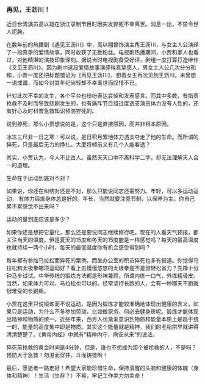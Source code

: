 ### 再见，王沥川！



近日台湾演员高以翔在浙江录制节目时因突发猝死不幸离世。消息一出，不禁令世人扼腕。

在数年前的热播剧《遇见王沥川》中，高以翔曾饰演主角王沥川，与女主人公演绎了一段真挚的爱情故事，同时收获了无数粉丝。电视剧热播期间，小贾和家人也看过，对他精湛的演技印象深刻。据说当时电视剧备受好评，剧组一度打算打造继作《又见王沥川》。因为剧中这段爱情故事演绎得真挚感人，男女主人公几次分分和和，小贾一度还把标题错记为《再见王沥川》，想着女主再次见到王沥川。未曾想一语成谶，而如今对其年纪尚轻却不幸离世而叹惜不已。

针对此次不幸的发生，各个平台也纷纷表达哀悼和发表感言。而其中多数，有指责抢救不及时而导致悲剧发生的，也有痛斥节目组过度透支演员体力没有人性的，还有好心及时科普急救知识预防猝死的。



说到猝死，那么小贾想说的是，这个只是直接原因，而并非根本原因。

冰冻三尺非一日之寒！可以说，是日积月累地体力透支夺走了他的生命。而所谓的猝死，只是最后无力的挣扎。大厦将倾前又有几个人能看透？

其实，小贾认为，今人不比古人。虽然天天口中不离科学二字，却无法理解天人合一的道理。



生命在于运动到底对不对？

如果说，你还在纠结对还是不对，那么只能说同志还需努力。年轻，可以多运动运动， 有体力锻炼身体总是好的。年长，当然就要注意节制，以保养为主。你自己累不累感觉不出来吗？



运动的量到底应该是多少？

如果你还是想把它量化，那么还是要说同志继续修行吧。现在的人看天气预报，都关注当天的温度。但是夏天的15度和冬天的15度能是一样感觉吗？每天的最高温度也就持续一两个小时，每天的最低温度你有机会感受得到吗？



每年都有参加马拉松而猝死的案例，而坐办公室的职员猝死也多有报道。你觉得马拉松和太极拳哪项运动好？看上去慢慢悠悠的太极拳是不是很轻松省力？先蹲十分钟马步试试。中华传统的锻炼方法都是形神兼顾，所谓内练一口气，外练精骨皮。当然，如果体力可以，马拉松也可以的。经常坚持长跑的人，会有一种哪天不跑就很难受的长跑瘾。



小贾在这里只说锻炼而不说运动，是因为锻炼才能较准确地体现出健康的含义。如果只是运动，为什么不多参加劳动，比如做家务，何必去健身房呢。锻炼才能体现出精神和物质的统一。近些年来，西方人也渐渐意识到物质和能量本质上是趋于统一的，能量的高度集中即是物质。其实这个能量就是精神，我们的老祖宗早就讲得清清楚楚了。《黄帝内经》中就有“精神内守，病安从来”的说法。



猝死前抢救的黄金时间是4分钟，但是，谁也不想成为那个被抢救的人，不是吗？预防大于急救！勿渴而穿井，斗而铸锥啊！



最后，愿逝者一路走好！希望大家能珍惜生命，保持清醒的头脑和健康的体魄（身体和精神）！生活（生存？）不易，牢记工作卖力勿卖命！

